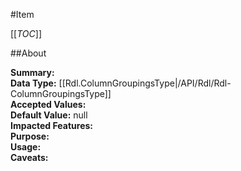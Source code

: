 #Item

[[_TOC_]]

##About

**Summary:**   
**Data Type:** [[Rdl.ColumnGroupingsType|/API/Rdl/Rdl-ColumnGroupingsType]]  
**Accepted Values:**   
**Default Value:** null  
**Impacted Features:**   
**Purpose:**   
**Usage:**   
**Caveats:**   

